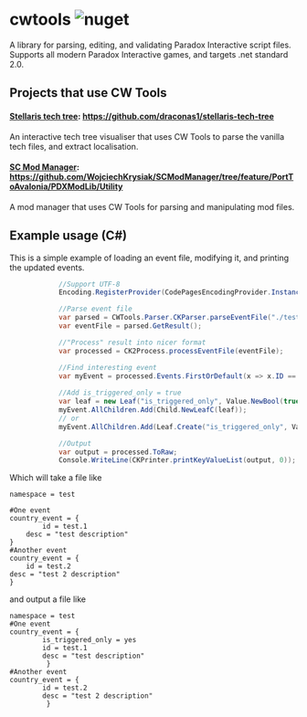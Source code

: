 # cwtools 	![nuget](https://img.shields.io/nuget/v/CWTools.svg)
A library for parsing, editing, and validating Paradox Interactive script files.  
Supports all modern Paradox Interactive games, and targets .net standard 2.0.

## Projects that use CW Tools
#### [Stellaris tech tree](http://www.draconas.co.uk/stellaristech): https://github.com/draconas1/stellaris-tech-tree
An interactive tech tree visualiser that uses CW Tools to parse the vanilla tech files, and extract localisation.
#### [SC Mod Manager](https://github.com/WojciechKrysiak/SCModManager): https://github.com/WojciechKrysiak/SCModManager/tree/feature/PortToAvalonia/PDXModLib/Utility
A mod manager that uses CW Tools for parsing and manipulating mod files.

## Example usage (C#)
This is a simple example of loading an event file, modifying it, and printing the updated events.
```csharp
            //Support UTF-8
            Encoding.RegisterProvider(CodePagesEncodingProvider.Instance);

            //Parse event file
            var parsed = CWTools.Parser.CKParser.parseEventFile("./testevent.txt");
            var eventFile = parsed.GetResult();

            //"Process" result into nicer format
            var processed = CK2Process.processEventFile(eventFile);

            //Find interesting event
            var myEvent = processed.Events.FirstOrDefault(x => x.ID == "test.1");
            
            //Add is_triggered_only = true
            var leaf = new Leaf("is_triggered_only", Value.NewBool(true));
            myEvent.AllChildren.Add(Child.NewLeafC(leaf));
            // or
            myEvent.AllChildren.Add(Leaf.Create("is_triggered_only", Value.NewBool(true)));

            //Output
            var output = processed.ToRaw;
            Console.WriteLine(CKPrinter.printKeyValueList(output, 0));
```
Which will take a file like
```
namespace = test

#One event
country_event = {
        id = test.1
    desc = "test description"
}
#Another event
country_event = {
    id = test.2
desc = "test 2 description"
}
```
and output a file like
```
namespace = test
#One event
country_event = {
        is_triggered_only = yes
        id = test.1
        desc = "test description"
         }
#Another event
country_event = {
        id = test.2
        desc = "test 2 description"
         }
```
